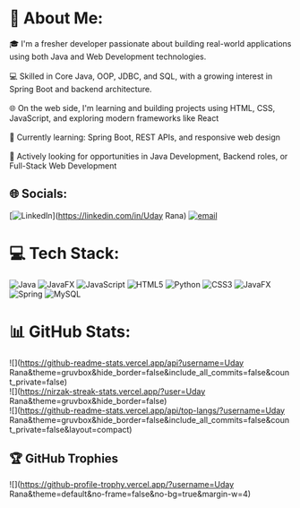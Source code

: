 # 💫 About Me:
🎓 I'm a fresher developer passionate about building real-world applications using both Java and Web Development technologies.<br><br>💻 Skilled in Core Java, OOP, JDBC, and SQL, with a growing interest in Spring Boot and backend architecture.<br><br>🌐 On the web side, I'm learning and building projects using HTML, CSS, JavaScript, and exploring modern frameworks like React<br><br>🌱 Currently learning: Spring Boot, REST APIs, and responsive web design<br><br>🚀 Actively looking for opportunities in Java Development, Backend roles, or Full-Stack Web Development


## 🌐 Socials:
[![LinkedIn](https://img.shields.io/badge/LinkedIn-%230077B5.svg?logo=linkedin&logoColor=white)](https://linkedin.com/in/Uday Rana) [![email](https://img.shields.io/badge/Email-D14836?logo=gmail&logoColor=white)](mailto:jaduu14@gmail.com) 

# 💻 Tech Stack:
![Java](https://img.shields.io/badge/java-%23ED8B00.svg?style=for-the-badge&logo=openjdk&logoColor=white) ![JavaFX](https://img.shields.io/badge/javafx-%23FF0000.svg?style=for-the-badge&logo=javafx&logoColor=white) ![JavaScript](https://img.shields.io/badge/javascript-%23323330.svg?style=for-the-badge&logo=javascript&logoColor=%23F7DF1E) ![HTML5](https://img.shields.io/badge/html5-%23E34F26.svg?style=for-the-badge&logo=html5&logoColor=white) ![Python](https://img.shields.io/badge/python-3670A0?style=for-the-badge&logo=python&logoColor=ffdd54) ![CSS3](https://img.shields.io/badge/css3-%231572B6.svg?style=for-the-badge&logo=css3&logoColor=white) ![JavaFX](https://img.shields.io/badge/javafx-%23FF0000.svg?style=for-the-badge&logo=javafx&logoColor=white) ![Spring](https://img.shields.io/badge/spring-%236DB33F.svg?style=for-the-badge&logo=spring&logoColor=white) ![MySQL](https://img.shields.io/badge/mysql-4479A1.svg?style=for-the-badge&logo=mysql&logoColor=white)
# 📊 GitHub Stats:
![](https://github-readme-stats.vercel.app/api?username=Uday Rana&theme=gruvbox&hide_border=false&include_all_commits=false&count_private=false)<br/>
![](https://nirzak-streak-stats.vercel.app/?user=Uday Rana&theme=gruvbox&hide_border=false)<br/>
![](https://github-readme-stats.vercel.app/api/top-langs/?username=Uday Rana&theme=gruvbox&hide_border=false&include_all_commits=false&count_private=false&layout=compact)

## 🏆 GitHub Trophies
![](https://github-profile-trophy.vercel.app/?username=Uday Rana&theme=default&no-frame=false&no-bg=true&margin-w=4)
